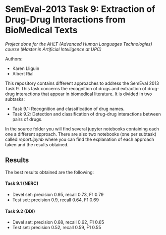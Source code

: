 # SemEval-2013 Task 9: Extraction of Drug-Drug Interactions from BioMedical Texts
*Project done for the AHLT (Advanced Human Languages Technologies) course (Master in Artificial Intelligence at UPC)*

Authors:
- Karen Lliguin
- Albert Rial
    
This repository contains different approaches to address the SemEval 2013 Task 9. This task concerns the recognition of drugs and extraction of drug-drug interactions that appear in biomedical literature. It is divided in two subtasks:
- Task 9.1: Recognition and classification of drug names.
- Task 9.2: Detection and classification of drug-drug interactions between pairs of drugs.

In the source folder you will find several jupyter notebooks containing each one a different approach. There are also two notebooks (one per subtask) called *report.ipynb* where you can find the explanation of each approach taken and the results obtained.

## Results
The best results obtained are the following:
#### Task 9.1 (NERC)
- Devel set: precision 0.95, recall 0.73, F1 0.79
- Test set: precision 0.9, recall 0.64, F1 0.69
#### Task 9.2 (DDI)
- Devel set: precision 0.68, recall 0.62, F1 0.65
- Test set: precision 0.52, recall 0.59, F1 0.55


